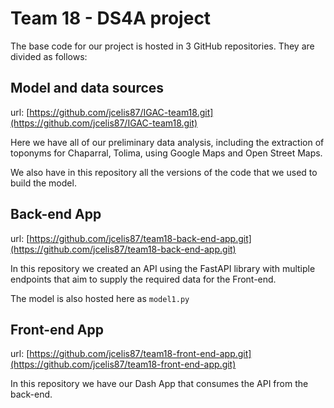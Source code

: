# Team 18 - DS4A project

The base code for our project is hosted in 3 GitHub repositories. They are divided as follows:

## Model and data sources

url: [https://github.com/jcelis87/IGAC-team18.git](https://github.com/jcelis87/IGAC-team18.git)

Here we have all of our preliminary data analysis, including the extraction of toponyms for Chaparral, Tolima, using Google Maps and Open Street Maps. 

We also have in this repository all the versions of the code that we used to build the model.

## Back-end App

url: [https://github.com/jcelis87/team18-back-end-app.git](https://github.com/jcelis87/team18-back-end-app.git)

In this repository we created an API using the FastAPI library with multiple endpoints that aim to supply the required data for the Front-end.

The model is also hosted here as `model1.py`

## Front-end App

url: [https://github.com/jcelis87/team18-front-end-app.git](https://github.com/jcelis87/team18-front-end-app.git)

In this repository we have our Dash App that consumes the API from the back-end.